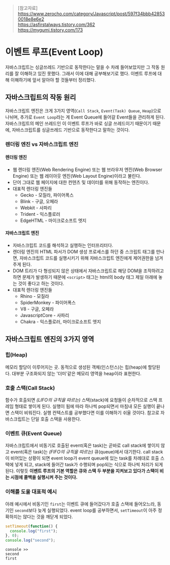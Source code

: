 > [참고자료]  
> https://www.zerocho.com/category/Javascript/post/597f34bbb428530018e8e6e2  
> https://asfirstalways.tistory.com/362  
> https://mygumi.tistory.com/173  

# 이벤트 루프(Event Loop)
자바스크립트는 싱글쓰레드 기반으로 동작한다는 말을 수 차례 들어보았지만 그 작동 원리를 잘 이해하고 있진 못했다. 그래서 이에 대해 공부해보기로 했다. 이벤트 루프에 대해 이해하기에 앞서 알아야 할 것들부터 정리했다.

## 자바스크립트의 작동 원리
자바스크립트 엔진은 크게 3가지 영역(`Call Stack`, `Event(Task) Queue`, `Heap`)으로 나뉘며, 추가로 `Event Loop`라는 게 Event Queue에 들어갈 Event들을 관리하게 된다. 자바스크립트의 메인 쓰레드인 이 이벤트 루프가 바로 싱글 쓰레드이기 때문이기 때문에, 자바스크립트를 싱글쓰레드 기반으로 동작한다고 말하는 것이다.

### 렌더링 엔진 vs 자바스크립트 엔진

#### 렌더링 엔진
- 웹 렌더링 엔진(Web Rendering Engine) 또는 웹 브라우저 엔진(Web Browser Engine) 또는 웹 레이아웃 엔진(Web Layout Engine)이라고 불린다.
- 단어 그대로 웹 페이지에 대한 컨텐츠 및 데이터를 위해 동작하는 엔진이다.
- 대표적 렌더링 엔진들
  * Gecko - 모질라, 파이어폭스
  * Blink - 구글, 오페라
  * Webkit - 사파리
  * Trident - 익스플로러
  * EdgeHTML - 마이크로소프트 엣지

#### 자바스크립트 엔진
- 자바스크립트 코드를 해석하고 실행하는 인터프리터다.
- 렌더링 엔진의 HTML 파서가 DOM 생성 프로세스를 하던 중 스크립트 태그를 만나면, 자바스크립트 코드를 실행시키기 위해 자바스크립트 엔진에게 제어권한을 넘겨 주게 된다.
- DOM 트리가 다 형성되지 않은 상태에서 자바스크립트로 해당 DOM을 조작하려고 하면 문제가 발생하기 때문에 `<script>` 태그는 html의 body 태그 제일 아래에 놓는 것이 좋다고 하는 것이다.
- 대표적 렌더링 엔진들
  * Rhino - 모질라
  * SpiderMonkey - 파이어폭스
  * V8 - 구글, 오페라
  * JavascriptCore - 사파리
  * Chakra - 익스플로러, 마이크로소프트 엣지

## 자바스크립트 엔진의 3가지 영역

### 힙(Heap)
메모리 할당이 이루어지는 곳. 동적으로 생성된 객체(인스턴스)는 힙(heap)에 할당된다. 대부분 구조화되지 않는 '더미'같은 메모리 영역을 heap이라 표현한다.

### 호출 스택(Call Stack)
함수가 호출되면 _(LIFO의 규칙을 따르는)_ 스택(stack)에 요청들이 순차적으로 스택 프레임 형태로 쌓이게 된다. 실행이 됨에 따라 하나씩 pop되면서 마침내 모든 실행이 끝나면 스택이 비워진다. 실행 컨텍스트를 공부했다면 이를 이해하기 쉬울 것이다. 참고로 자바스크립트는 단일 호출 스택을 사용한다.

### 이벤트 큐(Event Queue)
자바스크립트에서 비동기로 호출된 event(혹은 task)는 곧바로 call stack에 쌓이지 않고 event(혹은 task)는 _(FIFO의 규칙을 따르는)_ 큐(queue)에서 대기한다. call stack이 비어있는 상황이 되면 event loop가 event queue에 있는 task를 차례대로 호출 스택에 넣게 되고, stack에 들어간 task가 수행되며 pop되는 식으로 하나씩 처리가 되게 된다. 이렇듯 **이벤트 루프의 기본 역할은 큐와 스택 두 부분을 지켜보고 있다가 스택이 비는 시점에 콜백을 실행시켜 주는 것이다.**


### 이해를 도울 대표적 예시
아래 예시에서 비동기인 `first`는 이벤트 큐에 들어갔다가 호출 스택에 들어오느라, 동기인 `second`보다 늦게 실행되었다. event loop를 공부하면서, `setTimeout`이 아주 정확하지는 않다는 것을 깨닫게 되었다.

```js
setTimeout(function() {
  console.log("first");
}, 0);
console.log("second");
```

```console
console >>
second
first
```